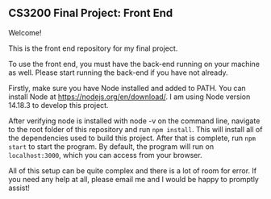 ## CS3200 Final Project: Front End

Welcome!

This is the front end repository for my final project.

To use the front end, you must have the back-end running on your machine as well. Please start running the back-end if you have not already.

Firstly, make sure you have Node installed and added to PATH. You can install Node at https://nodejs.org/en/download/. I am using Node version 14.18.3 to develop this project.

After verifying node is installed with node -v on the command line, navigate to the root folder of this repository and run `npm install`. This will install all of the dependencies used to build this project. After that is complete, run `npm start` to start the program. By default, the program will run on `localhost:3000`, which you can access from your browser.

All of this setup can be quite complex and there is a lot of room for error. If you need any help at all, please email me and I would be happy to promptly assist!
